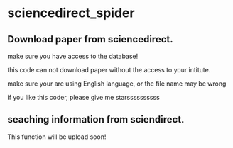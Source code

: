 # sciencedirect_spider
## Download paper from sciencedirect.
make sure you have access to the database! 

this code can not download paper without the access to your intitute.

make sure your are using English language, or the file name may be wrong

if you like this coder, please give me starssssssssss

## seaching information from sciendirect.

This function will be upload soon!
